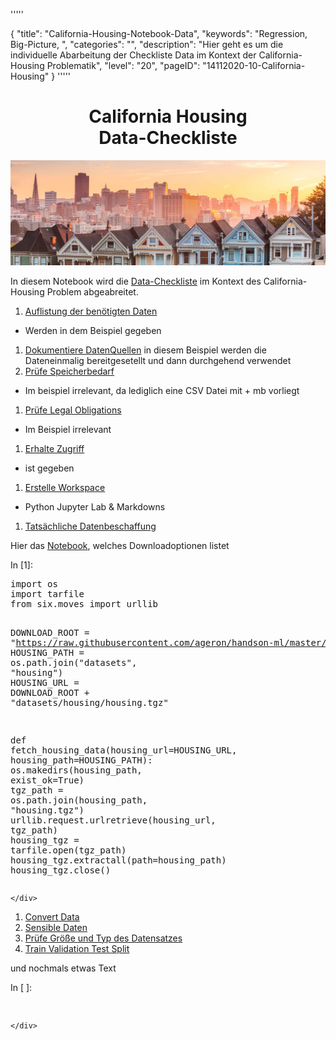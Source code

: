 '''''

{
"title": "California-Housing-Notebook-Data",
"keywords": "Regression, Big-Picture, ",
"categories": "",
"description": "Hier geht es um die individuelle Abarbeitung der Checkliste Data im Kontext der California-Housing Problematik",
"level": "20",
"pageID": "14112020-10-California-Housing"
}
'''''
<div class="cell border-box-sizing text_cell rendered"><div class="prompt input_prompt">
</div><div class="inner_cell">
<div class="text_cell_render border-box-sizing rendered_html">
<p></p>

</div>
</div>
</div>
<div class="cell border-box-sizing text_cell rendered"><div class="prompt input_prompt">
</div><div class="inner_cell">
<div class="text_cell_render border-box-sizing rendered_html">
<center><h1>California Housing <br> Data-Checkliste</h1></center><p><img src="imgs/2020-11-14-21-31-19.png" alt=""></p>
<p>In diesem Notebook wird die <a href="15112020-DataChecklist">Data-Checkliste</a> im Kontext des California-Housing Problem abgeabreitet.</p>

</div>
</div>
</div>
<div class="cell border-box-sizing text_cell rendered"><div class="prompt input_prompt">
</div><div class="inner_cell">
<div class="text_cell_render border-box-sizing rendered_html">
<ol>
<li><a href="07112020200718-ListNeededData">Auflistung der benötigten Daten</a></li>
</ol>
<ul>
<li>Werden in dem Beispiel gegeben</li>
</ul>
<ol>
<li><a href="07112020200718-ListNeededData">Dokumentiere DatenQuellen</a>
in diesem Beispiel werden die Dateneinmalig bereitgesetellt und dann durchgehend verwendet</li>
<li><a href="07112020200718-CheckDataSpace">Prüfe Speicherbedarf</a></li>
</ol>
<ul>
<li>Im beispiel irrelevant, da lediglich eine CSV Datei mit  + mb vorliegt</li>
</ul>
<ol>
<li><a href="07112020200718-LegalObligations">Prüfe Legal Obligations</a></li>
</ol>
<ul>
<li>Im Beispiel irrelevant</li>
</ul>
<ol>
<li><a href="07112020200718-GetAccess">Erhalte Zugriff</a></li>
</ol>
<ul>
<li>ist gegeben</li>
</ul>
<ol>
<li><a href="07112020200718-CreateWorkspace">Erstelle Workspace</a></li>
</ol>
<ul>
<li>Python Jupyter Lab &amp; Markdowns</li>
</ul>
<ol>
<li><a href="07112020200718-GetDownloadData">Tatsächliche Datenbeschaffung</a></li>
</ol>

</div>
</div>
</div>
<div class="cell border-box-sizing text_cell rendered"><div class="prompt input_prompt">
</div><div class="inner_cell">
<div class="text_cell_render border-box-sizing rendered_html">
<p>Hier das <a href="15112020-PythonSolutionsDataDownload">Notebook</a>, welches Downloadoptionen listet</p>

</div>
</div>
</div>
<div class="cell border-box-sizing code_cell rendered">
<div class="input">
<div class="prompt input_prompt">In&nbsp;[1]:</div>
<div class="inner_cell">
    <div class="input_area">
<div class=" highlight hl-ipython3"><pre><span></span><span class="kn">import</span> <span class="nn">os</span>
<span class="kn">import</span> <span class="nn">tarfile</span>
<span class="kn">from</span> <span class="nn">six.moves</span> <span class="kn">import</span> <span class="n">urllib</span>

<span class="n">DOWNLOAD_ROOT</span> <span class="o">=</span> <span class="s2">&quot;https://raw.githubusercontent.com/ageron/handson-ml/master/&quot;</span>
<span class="n">HOUSING_PATH</span> <span class="o">=</span> <span class="n">os</span><span class="o">.</span><span class="n">path</span><span class="o">.</span><span class="n">join</span><span class="p">(</span><span class="s2">&quot;datasets&quot;</span><span class="p">,</span> <span class="s2">&quot;housing&quot;</span><span class="p">)</span>
<span class="n">HOUSING_URL</span> <span class="o">=</span> <span class="n">DOWNLOAD_ROOT</span> <span class="o">+</span> <span class="s2">&quot;datasets/housing/housing.tgz&quot;</span>

<span class="k">def</span> <span class="nf">fetch_housing_data</span><span class="p">(</span><span class="n">housing_url</span><span class="o">=</span><span class="n">HOUSING_URL</span><span class="p">,</span> <span class="n">housing_path</span><span class="o">=</span><span class="n">HOUSING_PATH</span><span class="p">):</span>
    <span class="n">os</span><span class="o">.</span><span class="n">makedirs</span><span class="p">(</span><span class="n">housing_path</span><span class="p">,</span> <span class="n">exist_ok</span><span class="o">=</span><span class="kc">True</span><span class="p">)</span>
    <span class="n">tgz_path</span> <span class="o">=</span> <span class="n">os</span><span class="o">.</span><span class="n">path</span><span class="o">.</span><span class="n">join</span><span class="p">(</span><span class="n">housing_path</span><span class="p">,</span> <span class="s2">&quot;housing.tgz&quot;</span><span class="p">)</span>
    <span class="n">urllib</span><span class="o">.</span><span class="n">request</span><span class="o">.</span><span class="n">urlretrieve</span><span class="p">(</span><span class="n">housing_url</span><span class="p">,</span> <span class="n">tgz_path</span><span class="p">)</span>
    <span class="n">housing_tgz</span> <span class="o">=</span> <span class="n">tarfile</span><span class="o">.</span><span class="n">open</span><span class="p">(</span><span class="n">tgz_path</span><span class="p">)</span>
    <span class="n">housing_tgz</span><span class="o">.</span><span class="n">extractall</span><span class="p">(</span><span class="n">path</span><span class="o">=</span><span class="n">housing_path</span><span class="p">)</span>
    <span class="n">housing_tgz</span><span class="o">.</span><span class="n">close</span><span class="p">()</span>
</pre></div>

    </div>
</div>
</div>

</div>
<div class="cell border-box-sizing text_cell rendered"><div class="prompt input_prompt">
</div><div class="inner_cell">
<div class="text_cell_render border-box-sizing rendered_html">
<ol>
<li><a href="07112020200718-ConvertData">Convert Data</a></li>
<li><a href="07112020200718-SensibleData">Sensible Daten</a></li>
<li><a href="07112020200718-CheckSizeAndType">Prüfe Größe und Typ des Datensatzes</a></li>
<li><a href="07112020200718-TrainTestValidation">Train Validation Test Split</a></li>
</ol>

</div>
</div>
</div>
<div class="cell border-box-sizing text_cell rendered"><div class="prompt input_prompt">
</div><div class="inner_cell">
<div class="text_cell_render border-box-sizing rendered_html">
<p>und nochmals etwas Text</p>

</div>
</div>
</div>
<div class="cell border-box-sizing code_cell rendered">
<div class="input">
<div class="prompt input_prompt">In&nbsp;[&nbsp;]:</div>
<div class="inner_cell">
    <div class="input_area">
<div class=" highlight hl-ipython3"><pre><span></span> 
</pre></div>

    </div>
</div>
</div>

</div>
 

